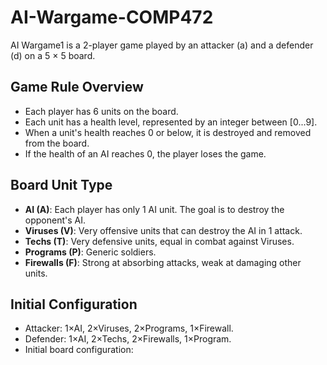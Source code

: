 # AI-Wargame-COMP472
AI Wargame1 is a 2-player game played by an attacker (a) and a defender (d) on a 5 × 5 board. 

## Game Rule Overview
- Each player has 6 units on the board.
- Each unit has a health level, represented by an integer between [0...9].
- When a unit's health reaches 0 or below, it is destroyed and removed from the board.
- If the health of an AI reaches 0, the player loses the game.

## Board Unit Type
  - **AI (A)**: Each player has only 1 AI unit. The goal is to destroy the opponent's AI.
  - **Viruses (V)**: Very offensive units that can destroy the AI in 1 attack.
  - **Techs (T)**: Very defensive units, equal in combat against Viruses.
  - **Programs (P)**: Generic soldiers.
  - **Firewalls (F)**: Strong at absorbing attacks, weak at damaging other units.
    
## Initial Configuration

- Attacker: 1×AI, 2×Viruses, 2×Programs, 1×Firewall.
- Defender: 1×AI, 2×Techs, 2×Firewalls, 1×Program.
- Initial board configuration:
